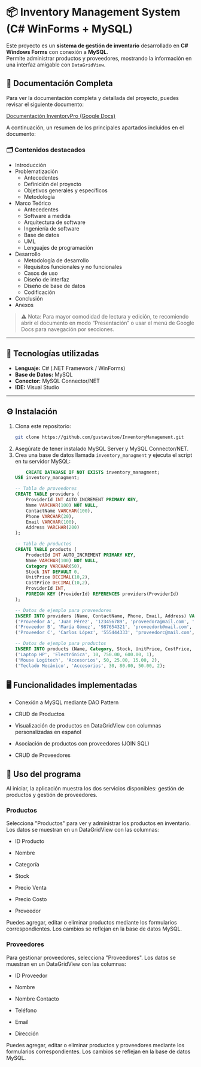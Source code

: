 ﻿# 📦 Inventory Management System (C# WinForms + MySQL)

Este proyecto es un **sistema de gestión de inventario** desarrollado en **C# Windows Forms** con conexión a **MySQL**.  
Permite administrar productos y proveedores, mostrando la información en una interfaz amigable con `DataGridView`.

## 📄 Documentación Completa

Para ver la documentación completa y detallada del proyecto, puedes revisar el siguiente documento:

[Documentación InventoryPro (Google Docs)](https://docs.google.com/document/d/1JHYUFmD0NpDkxVGrK2o1b5L_96Pf8lPfIkCzuH09YVI/edit?usp=sharing)

A continuación, un resumen de los principales apartados incluidos en el documento:

### 🗂️ Contenidos destacados

- Introducción  
- Problematización  
  - Antecedentes  
  - Definición del proyecto  
  - Objetivos generales y específicos  
  - Metodología  
- Marco Teórico  
  - Antecedentes  
  - Software a medida  
  - Arquitectura de software  
  - Ingeniería de software  
  - Base de datos  
  - UML  
  - Lenguajes de programación  
- Desarrollo  
  - Metodología de desarrollo  
  - Requisitos funcionales y no funcionales  
  - Casos de uso  
  - Diseño de interfaz  
  - Diseño de base de datos  
  - Codificación  
- Conclusión  
- Anexos  

> ⚠️ Nota: Para mayor comodidad de lectura y edición, te recomiendo abrir el documento en modo “Presentación” o usar el menú de Google Docs para navegación por secciones.

---

## 🚀 Tecnologías utilizadas

- **Lenguaje:** C# (.NET Framework / WinForms)
- **Base de Datos:** MySQL
- **Conector:** MySQL Connector/NET
- **IDE:** Visual Studio

---

## ⚙️ Instalación

1. Clona este repositorio:
   ```bash
   git clone https://github.com/gustavitoo/InventoryManagement.git
	```
2. Asegúrate de tener instalado MySQL Server y MySQL Connector/NET.
3. Crea una base de datos llamada `inventory_managment` y ejecuta el script en tu servidor MySQL:
	```sql
	    CREATE DATABASE IF NOT EXISTS inventory_managment;
    USE inventory_managment;

    -- Tabla de proveedores
    CREATE TABLE providers (
        ProviderId INT AUTO_INCREMENT PRIMARY KEY,
        Name VARCHAR(100) NOT NULL,
        ContactName VARCHAR(100),
        Phone VARCHAR(20),
        Email VARCHAR(100),
        Address VARCHAR(200)
    );

    -- Tabla de productos
    CREATE TABLE products (
        ProductId INT AUTO_INCREMENT PRIMARY KEY,
        Name VARCHAR(100) NOT NULL,
        Category VARCHAR(50),
        Stock INT DEFAULT 0,
        UnitPrice DECIMAL(10,2),
        CostPrice DECIMAL(10,2),
        ProviderId INT,
        FOREIGN KEY (ProviderId) REFERENCES providers(ProviderId)
    );

    -- Datos de ejemplo para proveedores
    INSERT INTO providers (Name, ContactName, Phone, Email, Address) VALUES
    ('Proveedor A', 'Juan Pérez', '123456789', 'proveedora@mail.com', 'Av. Principal 123'),
    ('Proveedor B', 'María Gómez', '987654321', 'proveedorb@mail.com', 'Calle Secundaria 456'),
    ('Proveedor C', 'Carlos López', '555444333', 'proveedorc@mail.com', 'Ruta 7 Km 89');

    -- Datos de ejemplo para productos
    INSERT INTO products (Name, Category, Stock, UnitPrice, CostPrice, ProviderId) VALUES
    ('Laptop HP', 'Electrónica', 10, 750.00, 600.00, 1),
    ('Mouse Logitech', 'Accesorios', 50, 25.00, 15.00, 2),
    ('Teclado Mecánico', 'Accesorios', 30, 80.00, 50.00, 2);
    ```

## 🖥️ Funcionalidades implementadas

- Conexión a MySQL mediante DAO Pattern

- CRUD de Productos

- Visualización de productos en DataGridView con columnas personalizadas en español

- Asociación de productos con proveedores (JOIN SQL)

- CRUD de Proveedores

## 📖 Uso del programa

Al iniciar, la aplicación muestra los dos servicios disponibles: gestión de productos y gestión de proveedores.


### Productos

Selecciona "Productos" para ver y administrar los productos en inventario.
Los datos se muestran en un DataGridView con las columnas:

- ID Producto

- Nombre

- Categoría

- Stock

- Precio Venta

- Precio Costo

- Proveedor

Puedes agregar, editar o eliminar productos mediante los formularios correspondientes.
Los cambios se reflejan en la base de datos MySQL.

### Proveedores

Para gestionar proveedores, selecciona "Proveedores".
Los datos se muestran en un DataGridView con las columnas:

 - ID Proveedor

 - Nombre

 - Nombre Contacto

 - Teléfono

 - Email

 - Dirección

Puedes agregar, editar o eliminar productos y proveedores mediante los formularios correspondientes.
Los cambios se reflejan en la base de datos MySQL.
